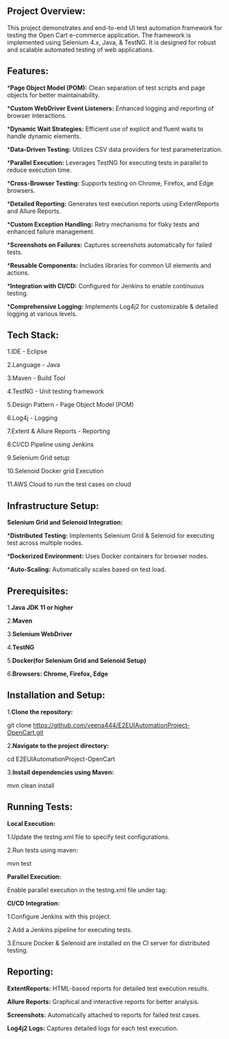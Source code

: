 ## **Project Overview:** 

This project demonstrates and end-to-end UI test automation framework for testing the Open Cart e-commerce application. The framework is implemented using Selenium 4.x, Java, & TestNG. It is designed for
robust and scalable automated testing of web applications.


## **Features:**

***Page Object Model (POM):** Clean separation of test scripts and page objects for better maintainability.

***Custom WebDriver Event Listeners:** Enhanced logging and reporting of browser interactions.

***Dynamic Wait Strategies:** Efficient use of explicit and fluent waits to handle dynamic elements.

***Data-Driven Testing:** Utilizes CSV data providers for test parameterization.

***Parallel Execution:** Leverages TestNG for executing tests in parallel to reduce execution time.

***Cross-Browser Testing:** Supports testing on Chrome, Firefox, and Edge browsers.

***Detailed Reporting:** Generates test execution reports using ExtentReports and Allure Reports.

***Custom Exception Handling:** Retry mechanisms for flaky tests and enhanced failure management.

***Screenshots on Failures:** Captures screenshots automatically for failed tests.

***Reusable Components:** Includes libraries for common UI elements and actions.

***Integration with CI/CD:** Configured for Jenkins to enable continuous testing.

***Comprehensive Logging:** Implements Log4j2 for customizable & detailed logging at various levels.



## **Tech Stack:**

1.IDE - Eclipse

2.Language - Java

3.Maven - Build Tool

4.TestNG - Unit testing framework

5.Design Pattern - Page Object Model (POM)

6.Log4j - Logging

7.Extent & Allure Reports - Reporting

8.CI/CD Pipeline using Jenkins

9.Selenium Grid setup

10.Selenoid Docker grid Execution

11.AWS Cloud to run the test cases on cloud

   

## **Infrastructure Setup:**


**Selenium Grid and Selenoid Integration:**

***Distributed Testing:** Implements Selenium Grid & Selenoid for executing test across multiple nodes.

***Dockerized Environment:** Uses Docker containers for browser nodes.

***Auto-Scaling:** Automatically scales based on test load.



## **Prerequisites:**

1.**Java JDK 11 or higher**

2.**Maven**

3.**Selenium WebDriver**

4.**TestNG**

5.**Docker(for Selenium Grid and Selenoid Setup)**

6.**Browsers: Chrome, Firefox, Edge**



## **Installation and Setup:**


1.**Clone the repository:**

git clone https://github.com/veena444/E2EUIAutomationProject-OpenCart.git

2.**Navigate to the project directory:**

cd E2EUIAutomationProject-OpenCart

3.**Install dependencies using Maven:**

mvn clean install



## **Running Tests:**


**Local Execution:**

1.Update the testng.xml file to specify test configurations.

2.Run tests using maven:

mvn test



**Parallel Execution:**

Enable parallel execution in the testng.xml file under <suite> tag:

<suite name="TestSuite" parallel="tests" thread-count="4">



**CI/CD Integration:**

1.Configure Jenkins with this project.

2.Add a Jenkins pipeline for executing tests.

3.Ensure Docker & Selenoid are installed on the CI server for distributed testing.



## **Reporting:**

**ExtentReports:** HTML-based reports for detailed test execution results.

**Allure Reports:** Graphical and interactive reports for better analysis.

**Screenshots:** Automatically attached to reports for failed test cases.

**Log4j2 Logs:** Captures detailed logs for each test execution.



    










